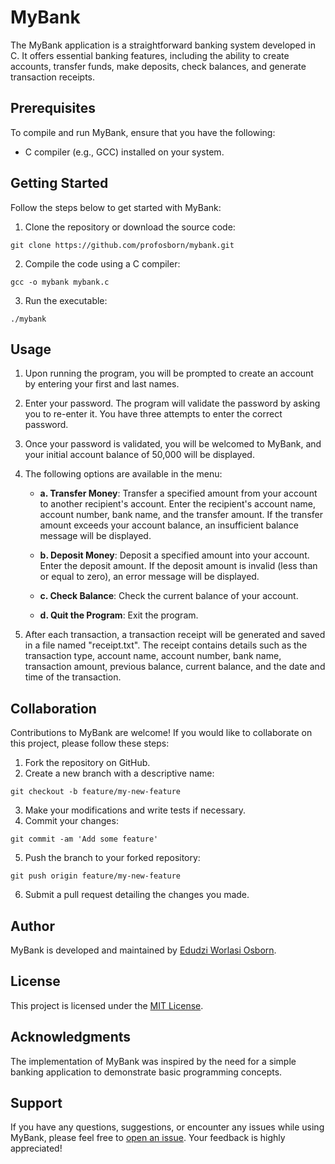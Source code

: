 # MyBank
The MyBank application is a straightforward banking system developed in C. It offers essential banking features, including the ability to create accounts, transfer funds, make deposits, check balances, and generate transaction receipts.

## Prerequisites

To compile and run MyBank, ensure that you have the following:

- C compiler (e.g., GCC) installed on your system.

## Getting Started

Follow the steps below to get started with MyBank:

1. Clone the repository or download the source code:

```
git clone https://github.com/profosborn/mybank.git
```

2. Compile the code using a C compiler:

```
gcc -o mybank mybank.c
```

3. Run the executable:

```
./mybank
```

## Usage

1. Upon running the program, you will be prompted to create an account by entering your first and last names.

2. Enter your password. The program will validate the password by asking you to re-enter it. You have three attempts to enter the correct password.

3. Once your password is validated, you will be welcomed to MyBank, and your initial account balance of 50,000 will be displayed.

4. The following options are available in the menu:

   - **a. Transfer Money**: Transfer a specified amount from your account to another recipient's account. Enter the recipient's account name, account number, bank name, and the transfer amount. If the transfer amount exceeds your account balance, an insufficient balance message will be displayed.

   - **b. Deposit Money**: Deposit a specified amount into your account. Enter the deposit amount. If the deposit amount is invalid (less than or equal to zero), an error message will be displayed.

   - **c. Check Balance**: Check the current balance of your account.

   - **d. Quit the Program**: Exit the program.

5. After each transaction, a transaction receipt will be generated and saved in a file named "receipt.txt". The receipt contains details such as the transaction type, account name, account number, bank name, transaction amount, previous balance, current balance, and the date and time of the transaction.

## Collaboration

Contributions to MyBank are welcome! If you would like to collaborate on this project, please follow these steps:

1. Fork the repository on GitHub.
2. Create a new branch with a descriptive name:
```
git checkout -b feature/my-new-feature
```
3. Make your modifications and write tests if necessary.
4. Commit your changes:
```
git commit -am 'Add some feature'
```
5. Push the branch to your forked repository:
```
git push origin feature/my-new-feature
```
6. Submit a pull request detailing the changes you made.

## Author

MyBank is developed and maintained by [Edudzi Worlasi Osborn](https://github.com/profosborn).

## License

This project is licensed under the [MIT License](LICENSE).

## Acknowledgments

The implementation of MyBank was inspired by the need for a simple banking application to demonstrate basic programming concepts.

## Support

If you have any questions, suggestions, or encounter any issues while using MyBank, please feel free to [open an issue](https://github.com/profosborn/mybank/issues). Your feedback is highly appreciated!
